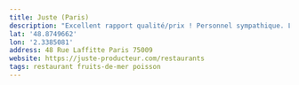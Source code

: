 ```yaml
---
title: Juste (Paris)
description: "Excellent rapport qualité/prix ! Personnel sympathique. La bonne adresse pour aller manger des fruits de mer à Paname !"
lat: '48.8749662'
lon: '2.3385081'
address: 48 Rue Laffitte Paris 75009
website: https://juste-producteur.com/restaurants
tags: restaurant fruits-de-mer poisson
---
```

